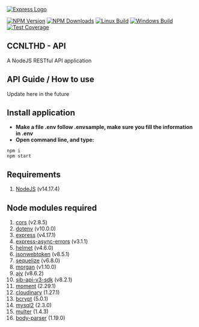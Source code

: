 [![Express Logo](https://i.cloudup.com/zfY6lL7eFa-3000x3000.png)](https://expressjs.com/)

[![NPM Version](https://img.shields.io/npm/v/express.svg)](href="https://npmjs.org/package/express")
[![NPM Downloads](https://img.shields.io/npm/dm/express.svg)](href="https://npmjs.org/package/express")
[![Linux Build](https://img.shields.io/travis/expressjs/express/master.svg?label=linux)](https://travis-ci.org/expressjs/express)
[![Windows Build](https://img.shields.io/appveyor/ci/dougwilson/express/master.svg?label=windows)](https://ci.appveyor.com/project/dougwilson/express)
[![Test Coverage](https://img.shields.io/coveralls/expressjs/express/master.svg)](https://coveralls.io/r/expressjs/express?branch=master)


## CCNLTHD - API
A NodeJS RESTful API application

## API Guide / How to use
Update here in the future

## Install application

- **Make a file .env follow .envsample, make sure you fill the information in .env**
- **Open command line, and type:**

```
npm i
npm start
```

## Requirements
1. [NodeJS](https://nodejs.org/en/download) (v14.17.4)

## Node modules required
1. [cors](https://www.npmjs.com/package/cors/v/2.8.5) (v2.8.5)
2. [dotenv](https://www.npmjs.com/package/dotenv) (v10.0.0)
3. [express](https://www.npmjs.com/package/express) (v4.17.1)
4. [express-async-errors](https://www.npmjs.com/package/express-async-errors) (v3.1.1)
5. [helmet](https://www.npmjs.com/package/helmet) (v4.6.0)
6. [jsonwebtoken](https://www.npmjs.com/package/jsonwebtoken) (v8.5.1)
7. [sequelize](https://www.npmjs.com/package/knex) (v6.8.0)
8. [morgan](https://www.npmjs.com/package/morgan) (v1.10.0)
9. [ajv](https://www.npmjs.com/package/ajv) (v8.6.2)
10. [sib-api-v3-sdk](https://www.npmjs.com/package/sib-api-v3-sdk) (v8.2.1)
11. [moment](https://www.npmjs.com/package/moment) (2.29.1)
12. [cloudinary](https://www.npmjs.com/package/cloudinary) (1.27.1)
13. [bcrypt](https://www.npmjs.com/package/bcrypt) (5.0.1)
14. [mysql2](https://www.npmjs.com/package/mysql2) (2.3.0)
15. [multer](https://www.npmjs.com/package/multer) (1.4.3)
16. [body-parser](https://www.npmjs.com/package/body-parser) (1.19.0)